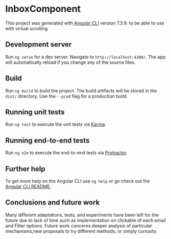 # InboxComponent

This project was generated with [Angular CLI](https://github.com/angular/angular-cli) version 7.3.9. to be able to use with virtual scrolling 

## Development server

Run `ng serve` for a dev server. Navigate to `http://localhost:4200/`. The app will automatically reload if you change any of the source files.

## Build

Run `ng build` to build the project. The build artifacts will be stored in the `dist/` directory. Use the `--prod` flag for a production build.

## Running unit tests

Run `ng test` to execute the unit tests via [Karma](https://karma-runner.github.io).

## Running end-to-end tests

Run `ng e2e` to execute the end-to-end tests via [Protractor](http://www.protractortest.org/).

## Further help

To get more help on the Angular CLI use `ng help` or go check out the [Angular CLI README](https://github.com/angular/angular-cli/blob/master/README.md).

## Conclusions and future work
Many different adaptations, tests, and experiments have been left for the future due to lack
of time such as implementation on clickable of each email and Filter options. Future work concerns deeper analysis of particular mechanisms,new proposals to try different methods, or simply curiosity.

